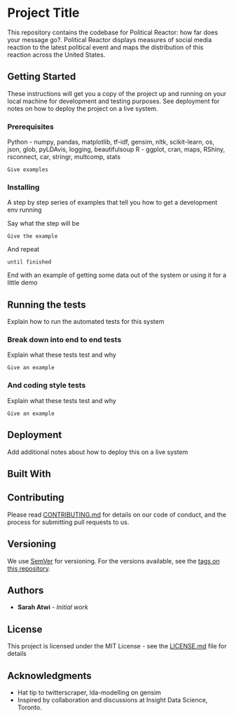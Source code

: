 # Project Title

This repository contains the codebase for Political Reactor: how far does your message go?. Political Reactor displays measures of social media reaction to the latest political event and maps the distribution of this reaction across the United States. 

## Getting Started


These instructions will get you a copy of the project up and running on your local machine for development and testing purposes. See deployment for notes on how to deploy the project on a live system.

### Prerequisites

Python - numpy, pandas, matplotlib, tf-idf, gensim, nltk, scikit-learn, os, json, glob, pyLDAvis, logging, beautifulsoup
R - ggplot, cran, maps, RShiny, rsconnect, car, stringr, multcomp, stats
```
Give examples
```

### Installing

A step by step series of examples that tell you how to get a development env running

Say what the step will be

```
Give the example
```

And repeat

```
until finished
```

End with an example of getting some data out of the system or using it for a little demo

## Running the tests

Explain how to run the automated tests for this system

### Break down into end to end tests

Explain what these tests test and why

```
Give an example
```

### And coding style tests

Explain what these tests test and why

```
Give an example
```

## Deployment

Add additional notes about how to deploy this on a live system

## Built With


## Contributing

Please read [CONTRIBUTING.md](https://gist.github.com/PurpleBooth/b24679402957c63ec426) for details on our code of conduct, and the process for submitting pull requests to us.

## Versioning

We use [SemVer](http://semver.org/) for versioning. For the versions available, see the [tags on this repository](https://github.com/your/project/tags). 

## Authors

* **Sarah Atwi** - *Initial work* 

## License

This project is licensed under the MIT License - see the [LICENSE.md](LICENSE.md) file for details

## Acknowledgments

* Hat tip to twitterscraper, lda-modelling on gensim
* Inspired by collaboration and discussions at Insight Data Science, Toronto.

